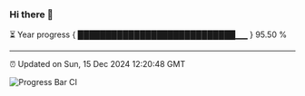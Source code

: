 ### Hi there 👋

⏳ Year progress { ████████████████████████████▁▁ } 95.50 %

---

⏰ Updated on Sun, 15 Dec 2024 12:20:48 GMT

![Progress Bar CI](https://github.com/code-lakshay/GitHub-Actions-Demo/workflows/Progress%20Bar%20CI/badge.svg)
